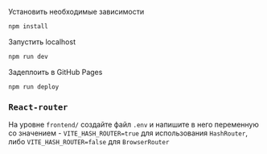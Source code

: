 Установить необходимые зависимости

```sh
npm install
```

Запустить localhost

```sh
npm run dev
```

Задеплоить в GitHub Pages

```sh
npm run deploy
```

### <samp><b>React-router</b></samp>

На уровне `frontend/` создайте файл `.env` и напишите в него переменную со значением - `VITE_HASH_ROUTER=true` для использования `HashRouter`, либо `VITE_HASH_ROUTER=false` для `BrowserRouter`
